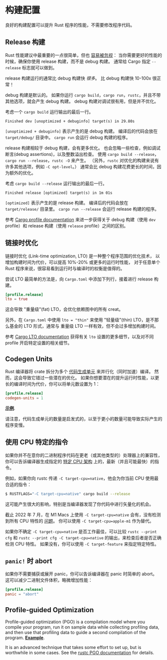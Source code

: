 # 构建配置

良好的构建配置可以提升 Rust 程序的性能，不需要修改程序代码。

## Release 构建

Rust 性能建议中最重要的一点很简单，但也 [容易被忽视]： 当你需要更好的性能的时候，确保你使用 release 构建，而不是 debug 构建。
通常给 Cargo 指定 `--release` 标志就可以做到。

[容易被忽视]: https://users.rust-lang.org/t/why-my-rust-program-is-so-slow/47764/5

release 构建运行的通常比 debug 构建快 *很多*。
比 debug 构建快 10-100x 很正常！

debug 构建是默认的。
如果你运行 `cargo build`，`cargo run`，`rustc`，并且不带其他选项，就会产生 debug 构建。
debug 构建对调试很有用，但是并不优化。

考虑一个 `cargo build` 运行输出的最后一行。
```text
Finished dev [unoptimized + debuginfo] target(s) in 29.80s
```
`[unoptimized + debuginfo]` 表示产生的是 debug 构建。
编译后的代码会放在 `target/debug/` 目录中。
`cargo run` 会运行 debug 构建的程序。

release 构建相较于 debug 构建，会有更多优化。
也会忽略一些检查，例如调试断言(debug assertions)，以及整数溢出检查。
使用 `cargo build --release`，`cargo run --release`，`rustc -O` 来产生。
（另外，`rustc` 对优化的构建来说有许多其他选项，例如 `-C opt-level`。）
通常会比 debug 构建花费更长的时间，因为额外的优化。

考虑 `cargo build --release` 运行输出的最后一行。
```text
Finished release [optimized] target(s) in 1m 01s
```
`[optimized]` 表示产生的是 release 构建。
编译后的代码会放在 `target/release/` 目录里。
`cargo run --release` 会运行 release 构建的程序。

参考 [Cargo profile documentation] 来进一步获得关于 debug 构建（使用 `dev` profile）和 release 构建（使用 `release` profile）之间的区别。

[Cargo profile documentation]: https://doc.rust-lang.org/cargo/reference/profiles.html

## 链接时优化

链接时优化 (Link-time optimization, LTO) 是一种整个程序范围的优化技术，
以增加构建时间为代价，可以提高 10%-20% 或更多的运行时性能，
对于任意单个 Rust 程序来说，很容易看到运行时与编译时的权衡是值得的。

尝试 LTO 最简单的方法是，向 `Cargo.toml` 中添加下列行，接着进行 release 构建。
```toml
[profile.release]
lto = true
```
这会导致 "重量级"(fat) LTO，会优化依赖图中的所有 creat。

另外，在 `Cargo.toml` 中使用 `lto = "thin"` 来使用 "轻量级"(thin) LTO，是不那么基金的 LTO 形式，通常与 重量级 LTO 一样有效，但不会过多增加构建时间。

参考 [Cargo LTO documentation] 获得有关 `lto` 设置的更多细节，以及对不同 profile 开启特定设置的相关细节。

[Cargo LTO documentation]: https://doc.rust-lang.org/cargo/reference/profiles.html#lto

## Codegen Units

Rust 编译器将 crate 拆分为多个 [代码生成单元] 来并行化（同时加速）编译。
然而，这会导致它错过一些潜在的优化。
如果你想要潜在的提升运行时性能，以更长的编译时间为代价，你可以将单元数设置为 1：
```toml
[profile.release]
codegen-units = 1
```
[**示例**](https://likebike.com/posts/How_To_Write_Fast_Rust_Code.html#emit-asm).

[代码生成单元]: https://doc.rust-lang.org/rustc/codegen-options/index.html#codegen-units

请注意，代码生成单元的数量是启发式的，以至于更小的数量可能导致实际产生的程序变慢。

## 使用 CPU 特定的指令

如果你并不在意你的二进制程序代码在更老（或其他类型的）处理器上的兼容性，你可以告诉编译器生成指定的 [特定 CPU 架构] 上的，最新（并且可能最快）的指令。

[特定 CPU 架构]: https://doc.rust-lang.org/1.41.1/rustc/codegen-options/index.html#target-cpu

例如，如果你向 rustc 传递 `-C target-cpu=native`，他会为你当前 CPU 使用最合适的指令：
```bash
$ RUSTFLAGS="-C target-cpu=native" cargo build --release
```

这可能产生很大的影响，特别是当编译器发现了你代码中进行矢量化的机会。

截止 2022 年 7 月，在 M1 Macs 上使用 `-C target-cpu=native` 会有，没有检测到所有 CPU 特性的 [问题]。
你可以使用 `-C target-cpu=apple-m1` 作为替代。

[问题]: https://github.com/rust-lang/rust/issues/93889

如果你不确定 `-C target-cpu=native` 是否工作最佳，可以比较 `rustc --print cfg` 和 `rustc --print cfg -C target-cpu=native` 的输出，来检查后者是否正确检测 CPU 特性。
如果没有，你可以使用 `-C target-feature` 来指定特定特性。

## `panic!` 时 abort

如果你不需要捕获或展开 panic，你可以告诉编译器在 panic 时简单的 abort。
这可以减少二进制文件体积，略微增加性能：
```toml
[profile.release]
panic = "abort"
```

## Profile-guided Optimization

Profile-guided optimization (PGO) is a compilation model where you compile
your program, run it on sample data while collecting profiling data, and then
use that profiling data to guide a second compilation of the program.
[**Example**](https://blog.rust-lang.org/inside-rust/2020/11/11/exploring-pgo-for-the-rust-compiler.html).

It is an advanced technique that takes some effort to set up, but is worthwhile
in some cases. See the [rustc PGO documentation] for details.

[rustc PGO documentation]: https://doc.rust-lang.org/rustc/profile-guided-optimization.html
